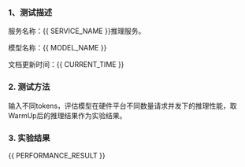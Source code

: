 ### 1、测试描述

服务名称：{{ SERVICE_NAME }}推理服务。

模型名称：{{ MODEL_NAME }}

文档更新时间：{{ CURRENT_TIME }}


### 2. 测试方法

输入不同tokens，评估模型在硬件平台不同数量请求并发下的推理性能，取WarmUp后的推理结果作为实验结果。

### 3. 实验结果
{{ PERFORMANCE_RESULT }}

